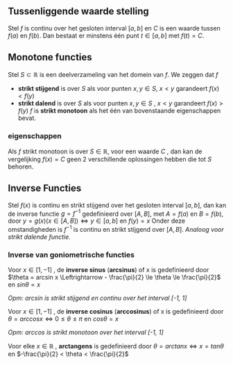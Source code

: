 ## Tussenliggende waarde stelling
Stel $f$ is continu over het gesloten interval $[a,b]$ en $C$ is een waarde tussen $f(a)$ en $f(b)$. Dan bestaat er minstens één punt $t \in [a,b]$ met $f(t) = C$.

## Monotone functies
Stel $S \subset \mathbb{R}$ is een deelverzameling van het domein van $f$. We zeggen dat $f$
- **strikt stijgend** is over $S$ als voor punten $x,y \in S$, $x < y$ garandeert $f(x) < f(y)$
- **strikt dalend** is over $S$ als voor punten $x,y \in S$ , $x < y$ garandeert $f(x) > f(y)$
$f$ is **strikt monotoon** als het één van bovenstaande eigenschappen bevat.

### eigenschappen
Als $f$ strikt monotoon is over $S \in \mathbb{R}$, voor een waarde $C$ , dan kan de vergelijking $f(x) = C$ geen 2 verschillende oplossingen hebben die tot $S$ behoren.


## Inverse Functies
Stel $f(x)$ is continu en strikt stijgend over het gesloten interval $[a,b]$, dan kan de inverse functie $g = f^{-1}$ gedefinieerd over $[A,B]$, met $A = f(a)$ en $B = f(b)$, door $y = g(x) (x \in [A,B]) \Leftrightarrow y \in [a,b]$ en $f(y) = x$ 
Onder deze omstandigheden is $f^{-1}$ is continu en strikt stijgend over $[A,B]$.
*Analoog voor strikt dalende functie.* 

### Inverse van goniometrische functies
Voor $x \in [1,-1]$ , de **inverse sinus** (**arcsinus**) of x is gedefinieerd door
$\theta = arcsin x \Leftrightarrow - \frac{\pi}{2} \le \theta \le \frac{\pi}{2}$ en  $sin \theta = x$

*Opm: arcsin is strikt stijgend en continu over het interval [-1, 1]*

Voor $x \in [1,-1]$ , de **inverse cosinus** (**arccosinus**) of x is gedefinieerd door
$\theta = arccos x \Leftrightarrow 0 \le \theta \le \pi$ en  $cos \theta = x$

*Opm: arccos is strikt monotoon over het interval [-1, 1]*

Voor elke $x \in \mathbb{R}$ , **arctangens** is gedefinieerd door
$\theta = arctan x \Leftrightarrow x = tan \theta$ en $-\frac{\pi}{2} < \theta < \frac{\pi}{2}$

